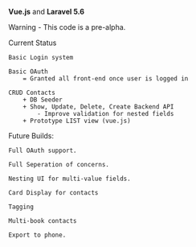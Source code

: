 **Vue.js** and **Laravel 5.6**

Warning - This code is a pre-alpha.

Current Status
    
    Basic Login system
    
    Basic OAuth
        = Granted all front-end once user is logged in
    
    CRUD Contacts
        + DB Seeder
        + Show, Update, Delete, Create Backend API
            - Improve validation for nested fields
        + Prototype LIST view (vue.js)
    
Future Builds:

    Full OAuth support.
    
    Full Seperation of concerns.
    
    Nesting UI for multi-value fields.
    
    Card Display for contacts
    
    Tagging
    
    Multi-book contacts
    
    Export to phone.